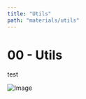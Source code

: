 ```yaml
---
title: "Utils"
path: "materials/utils"
---
```


# 00 - Utils
test 

![Image](./images/hero-ship.png)
